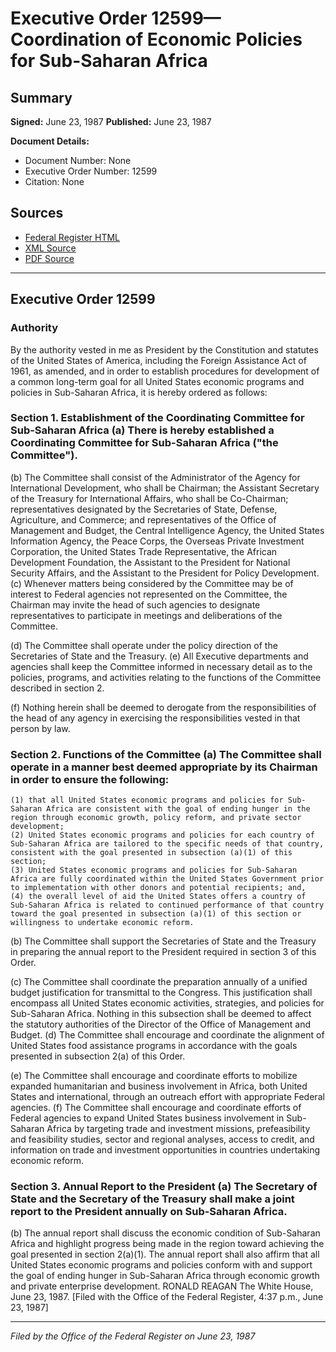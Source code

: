 # Executive Order 12599—Coordination of Economic Policies for Sub-Saharan Africa

## Summary

**Signed:** June 23, 1987
**Published:** June 23, 1987

**Document Details:**
- Document Number: None
- Executive Order Number: 12599
- Citation: None

## Sources
- [Federal Register HTML](https://www.presidency.ucsb.edu/documents/executive-order-12599-coordination-economic-policies-for-sub-saharan-africa)
- [XML Source](None)
- [PDF Source](None)

---

## Executive Order 12599

### Authority

By the authority vested in me as President by the Constitution and statutes of the United States of America, including the Foreign Assistance Act of 1961, as amended, and in order to establish procedures for development of a common long-term goal for all United States economic programs and policies in Sub-Saharan Africa, it is hereby ordered as follows:
### Section 1. Establishment of the Coordinating Committee for Sub-Saharan Africa (a) There is hereby established a Coordinating Committee for Sub-Saharan Africa ("the Committee").

(b) The Committee shall consist of the Administrator of the Agency for International Development, who shall be Chairman; the Assistant Secretary of the Treasury for International Affairs, who shall be Co-Chairman; representatives designated by the Secretaries of State, Defense, Agriculture, and Commerce; and representatives of the Office of Management and Budget, the Central Intelligence Agency, the United States Information Agency, the Peace Corps, the Overseas Private Investment Corporation, the United States Trade Representative, the African Development Foundation, the Assistant to the President for National Security Affairs, and the Assistant to the President for Policy Development.
(c) Whenever matters being considered by the Committee may be of interest to Federal agencies not represented on the Committee, the Chairman may invite the head of such agencies to designate representatives to participate in meetings and deliberations of the Committee.

(d) The Committee shall operate under the policy direction of the Secretaries of State and the Treasury.
(e) All Executive departments and agencies shall keep the Committee informed in necessary detail as to the policies, programs, and activities relating to the functions of the Committee described in section 2.

(f) Nothing herein shall be deemed to derogate from the responsibilities of the head of any agency in exercising the responsibilities vested in that person by law.
### Section 2. Functions of the Committee (a) The Committee shall operate in a manner best deemed appropriate by its Chairman in order to ensure the following:

    (1) that all United States economic programs and policies for Sub-Saharan Africa are consistent with the goal of ending hunger in the region through economic growth, policy reform, and private sector development;
    (2) United States economic programs and policies for each country of Sub-Saharan Africa are tailored to the specific needs of that country, consistent with the goal presented in subsection (a)(1) of this section;
    (3) United States economic programs and policies for Sub-Saharan Africa are fully coordinated within the United States Government prior to implementation with other donors and potential recipients; and,
    (4) the overall level of aid the United States offers a country of Sub-Saharan Africa is related to continued performance of that country toward the goal presented in subsection (a)(1) of this section or willingness to undertake economic reform.
(b) The Committee shall support the Secretaries of State and the Treasury in preparing the annual report to the President required in section 3 of this Order.

(c) The Committee shall coordinate the preparation annually of a unified budget justification for transmittal to the Congress. This justification shall encompass all United States economic activities, strategies, and policies for Sub-Saharan Africa. Nothing in this subsection shall be deemed to affect the statutory authorities of the Director of the Office of Management and Budget.
(d) The Committee shall encourage and coordinate the alignment of United States food assistance programs in accordance with the goals presented in subsection 2(a) of this Order.

(e) The Committee shall encourage and coordinate efforts to mobilize expanded humanitarian and business involvement in Africa, both United States and international, through an outreach effort with appropriate Federal agencies.
(f) The Committee shall encourage and coordinate efforts of Federal agencies to expand United States business involvement in Sub-Saharan Africa by targeting trade and investment missions, prefeasibility and feasibility studies, sector and regional analyses, access to credit, and information on trade and investment opportunities in countries undertaking economic reform.

### Section 3. Annual Report to the President (a) The Secretary of State and the Secretary of the Treasury shall make a joint report to the President annually on Sub-Saharan Africa.

(b) The annual report shall discuss the economic condition of Sub-Saharan Africa and highlight progress being made in the region toward achieving the goal presented in section 2(a)(1). The annual report shall also affirm that all United States economic programs and policies conform with and support the goal of ending hunger in Sub-Saharan Africa through economic growth and private enterprise development.
RONALD REAGAN
The White House, June 23, 1987.
[Filed with the Office of the Federal Register, 4:37 p.m., June 23, 1987]

---

*Filed by the Office of the Federal Register on June 23, 1987*
